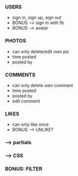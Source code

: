 ### USERS
* sign in, sign up, sign out
* BONUS --> sign in with fb
* BONUS --> avatar


### PHOTOS
<!-- * caption: string -->
* can only delete/edit own pic
* time posted
* posted by


### COMMENTS
* can only delete own comment
* time posted
* posted by
* edit comment


### LIKES
* can only like once
* BONUS --> UNLIKE?

### --> partials
### --> CSS


### BONUS: FILTER
